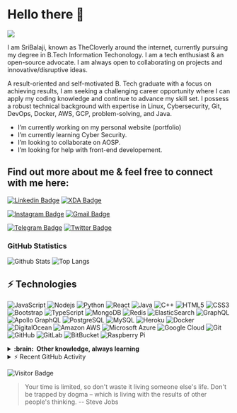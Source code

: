 # Hello there 👋

![](https://github.com/halfrost/halfrost/blob/master/icons/header_1.png?raw=true)

I am SriBalaji, known as TheCloverly around the internet, currently pursuing my degree in B.Tech Information Techonology. I am a tech enthusiast & an open-source advocate. I am always open to collaborating on projects and innovative/disruptive ideas. 

A result-oriented and self-motivated B. Tech graduate with a focus on achieving
results, I am seeking a challenging career opportunity where I can apply my coding
knowledge and continue to advance my skill set. I possess a robust technical
background with expertise in Linux, Cybersecurity, Git, DevOps, Docker, AWS, GCP,
problem-solving, and Java.
 - I’m currently working on my personal website (portfolio)
 - I’m currently learning Cyber Security.
 - I’m looking to collaborate on AOSP.
 - I’m looking for help with front-end developement.

## Find out more about me & feel free to connect with me here:


[![Linkedin Badge](https://img.shields.io/badge/-SriBalajiSenthilKumar-blue?style=flat-square&logo=Linkedin&logoColor=white&link=https://www.linkedin.com/in/thecloverly/)](https://www.linkedin.com/in/thecloverly/)
[![XDA Badge](https://img.shields.io/badge/xda-@TheCloverly-yellowgreen?style=flat&logo=xda-developers&logoColor=white)](https://forum.xda-developers.com/m/thecloverly.11380049/)

[![Instagram Badge](https://img.shields.io/badge/-SriBalaji-purple?style=flat-square&logo=instagram&logoColor=white&link=https://instagram.com/iamm.sribalaji/)](https://instagram.com/iam.sribalaji)
[![Gmail Badge](https://img.shields.io/badge/-iam.thecloverly@pm.me-c14438?style=flat-square&logo=Gmail&logoColor=white&link=mailto:iam.thecloverly@pm.me)](mailto:iam.thecloverly@pm.me)

[![Telegram Badge](https://img.shields.io/badge/-@TheCloverly-0088CC?style=flat&logo=Telegram&logoColor=white)](https://t.me/TheCloverly "Contact on Telegram")
[![Twitter Badge](https://img.shields.io/badge/-@thecloverly-00acee?style=flat&logo=Twitter&logoColor=white)](https://twitter.com/intent/follow?screen_name=thecloverly "Follow on Twitter")

### GitHub Statistics
![Github Stats](https://github-readme-stats.vercel.app/api?username=iamthecloverly&count_private=true&show_icons=true&include_all_commits=true&theme=tokyonight&show_owner=true)
![Top Langs](https://github-readme-stats.vercel.app/api/top-langs/?username=iamthecloverly&hide=TeX&layout=compact&theme=tokyonight&langs_count=8)


## ⚡ Technologies

![JavaScript](https://img.shields.io/badge/-JavaScript-black?style=flat-square&logo=javascript)
![Nodejs](https://img.shields.io/badge/-Nodejs-black?style=flat-square&logo=Node.js)
![Python](https://img.shields.io/badge/-Python-black?style=flat-square&logo=Python)
![React](https://img.shields.io/badge/-React-black?style=flat-square&logo=react)
![Java](https://img.shields.io/badge/-java-E34A86?style=flat-square&logo=java)
![C++](https://img.shields.io/badge/-C++-00599C?style=flat-square&logo=c)
![HTML5](https://img.shields.io/badge/-HTML5-E34F26?style=flat-square&logo=html5&logoColor=white)
![CSS3](https://img.shields.io/badge/-CSS3-1572B6?style=flat-square&logo=css3)
![Bootstrap](https://img.shields.io/badge/-Bootstrap-563D7C?style=flat-square&logo=bootstrap)
![TypeScript](https://img.shields.io/badge/-TypeScript-007ACC?style=flat-square&logo=typescript)
![MongoDB](https://img.shields.io/badge/-MongoDB-black?style=flat-square&logo=mongodb)
![Redis](https://img.shields.io/badge/-Redis-black?style=flat-square&logo=Redis)
![ElasticSearch](https://img.shields.io/badge/-ElasticSearch-005571?style=flat-square&logo=elasticsearch)
![GraphQL](https://img.shields.io/badge/-GraphQL-E10098?style=flat-square&logo=graphql)
![Apollo GraphQL](https://img.shields.io/badge/-Apollo%20GraphQL-311C87?style=flat-square&logo=apollo-graphql)
![PostgreSQL](https://img.shields.io/badge/-PostgreSQL-336791?style=flat-square&logo=postgresql)
![MySQL](https://img.shields.io/badge/-MySQL-black?style=flat-square&logo=mysql)
![Heroku](https://img.shields.io/badge/-Heroku-430098?style=flat-square&logo=heroku)
![Docker](https://img.shields.io/badge/-Docker-black?style=flat-square&logo=docker)
![DigitalOcean](https://img.shields.io/badge/-Digital%20Ocean-darkblue?style=flat-square&logo=digitalocean)
![Amazon AWS](https://img.shields.io/badge/Amazon%20AWS-232F3E?style=flat-square&logo=amazon-aws)
![Microsoft Azure](https://img.shields.io/badge/Microsoft%20Azure-232F7E?style=flat-square&logo=microsoft-azure)
![Google Cloud](https://img.shields.io/badge/Google%20Cloud-black?style=flat-square&logo=google-cloud)
![Git](https://img.shields.io/badge/-Git-black?style=flat-square&logo=git)
![GitHub](https://img.shields.io/badge/-GitHub-181717?style=flat-square&logo=github)
![GitLab](https://img.shields.io/badge/-GitLab-FCA121?style=flat-square&logo=gitlab)
![BitBucket](https://img.shields.io/badge/-BitBucket-darkblue?style=flat-square&logo=bitbucket)
![Raspberry Pi](https://img.shields.io/badge/-Raspberry%20Pi-C51A4A?style=flat-square&logo=Raspberry-Pi)

<details>
  <summary><b>:brain: &nbsp;Other knowledge, always learning</b></summary>
  <br/>

![Kotlin](https://img.shields.io/badge/KOTLIN-0095D5.svg?&style=flat&logo=kotlin&logoColor=white)&nbsp;
![Firebase](https://img.shields.io/badge/FIREBASE-FFCA28.svg?&style=flat&logo=firebase&logoColor=black)&nbsp;
![NestJS](https://img.shields.io/badge/NESTJS-E0234E.svg?&style=flat&logo=nestjs&logoColor=white)&nbsp;
![NodeJS](https://img.shields.io/badge/NODEJS-339933.svg?&style=flat&logo=node.js&logoColor=white)&nbsp;\
![Redis](https://img.shields.io/badge/REDIS-DC382D.svg?&style=flat&logo=redis&logoColor=white)&nbsp;
![Nginx](https://img.shields.io/badge/NGINX-269539.svg?&style=flat&logo=nginx&logoColor=white)&nbsp;
![GRPC](https://img.shields.io/badge/GRPC-4285F4.svg?&style=flat&logo=google&logoColor=white)&nbsp;
![Kafka](https://img.shields.io/badge/APACHA%20KAFKA-231F20.svg?&style=flat&logo=apache-kafka&logoColor=white)&nbsp;\
![Kubernetes](https://img.shields.io/badge/KUBERNETES-326CE5.svg?&style=flat&logo=kubernetes&logoColor=white)&nbsp;
![Puppet](https://img.shields.io/badge/PUPPET-FFAE1A.svg?&style=flat&logo=puppet&logoColor=black)&nbsp;
![GithubActions](https://img.shields.io/badge/GITHUB%20ACTIONS-2088FF.svg?&style=flat&logo=github-actions&logoColor=white)&nbsp;\
![GCP](https://img.shields.io/badge/GOOGLE%20CLOUD%20PLATAFORM-4285F4.svg?&style=flat&logo=google-cloud&logoColor=white)&nbsp;
![AWS](https://img.shields.io/badge/AMAZON%20AWS-232F3E.svg?&style=flat&logo=amazon-aws&logoColor=white)&nbsp;
![Oracle](https://img.shields.io/badge/ORACLE-F80000.svg?&style=flat&logo=oracle&logoColor=white)&nbsp;\
![Onion Architecture](https://img.shields.io/badge/ONION%20ARCHITECTURE-A81C7D.svg?&style=flat&logoColor=white)&nbsp;
![BDD](https://img.shields.io/badge/BEHAVIOR%20DD-4479A1.svg?&style=flat&logo=bdd&logoColor=white)&nbsp;
![MongoDB](https://img.shields.io/badge/MONGODB-47A248.svg?&style=flat&logo=mongodb&logoColor=white)&nbsp;
![Python](https://img.shields.io/badge/PYTHON-3776AB.svg?&style=flat&logo=python&logoColor=white)&nbsp;\
![Cpp](https://img.shields.io/badge/C++-00599C.svg?&style=flat&logo=c%2B%2B&logoColor=white)&nbsp;
![Arduino](https://img.shields.io/badge/ARDUINO-00979D.svg?&style=flat&logo=arduino&logoColor=white)&nbsp;
![JQuery](https://img.shields.io/badge/JQUERY-0769AD.svg?&style=flat&logo=jquery&logoColor=white)&nbsp;
![JSP](https://img.shields.io/badge/JSP-323330.svg?&style=flat&logo=eclipse&logoColor=white)&nbsp;
![SASS](https://img.shields.io/badge/SASS-CC6699.svg?&style=flat&logo=sass&logoColor=white)&nbsp;
![PHP](https://img.shields.io/badge/PHP-777BB4.svg?&style=flat&logo=php&logoColor=white)&nbsp;\
![PHOTOSHOP](https://img.shields.io/badge/PHOTOSHOP-31A8FF.svg?&style=flat&logo=adobe-photoshop&logoColor=white)&nbsp;
![XD](https://img.shields.io/badge/XD-FFC0CB.svg?&style=flat&logo=adobe-xd&logoColor=black)&nbsp;
![ILLUSTRATOR](https://img.shields.io/badge/ILLUSTRATOR-FFAE1A.svg?&style=flat&logo=adobe-illustrator&logoColor=black)&nbsp;\
![Blockchain](https://img.shields.io/badge/BLOCKCHAIN-121D33.svg?&style=flat&logo=blockchain-dot-com&logoColor=white)&nbsp;
![Cryptocurrencies](https://img.shields.io/badge/CRYPTOCURRENCY-00979D.svg?&style=flat&logo=cryptocurrency&logoColor=black)&nbsp;
![Bitcoin](https://img.shields.io/badge/BITCOIN-0769AD.svg?&style=flat&logo=bitcoin&logoColor=black)&nbsp;
![Ethereum](https://img.shields.io/badge/ETHEREUM-3C3C3D.svg?&style=flat&logo=ethereum&logoColor=white)&nbsp;

</details>
<!-- https://github.com/ashutosh00710/github-readme-activity-graph -->
<details>
  <summary>⚡ Recent GitHub Activity</summary>
  <br/>
   <a href="https://github.com/iamtheecloverly/"><img alt="Sribalaji's Activity Graph" src="https://github-readme-activity-graph.cyclic.app/graph?username=iamthecloverly&theme=dracula&custom_title=SriBalaji's%20Contribution%20Graph&bg_color=1F222E&color=F8D866&line=F85D7F&point=FFFFFF&hide_border=true" /></a>
  <br/>
</details>

![Visitor Badge](https://visitor-badge.laobi.icu/badge?page_id=aemmadi.aemmadi)

> Your time is limited, so don't waste it living someone else's life. Don't be trapped by dogma – which is living with the results of other people's thinking.
> -- Steve Jobs
